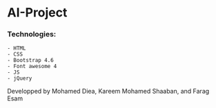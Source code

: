 # AI-Project

### Technologies:
    - HTML
    - CSS
    - Bootstrap 4.6
    - Font awesome 4
    - JS
    - jQuery

Developped by Mohamed Diea, Kareem Mohamed Shaaban, and Farag Esam